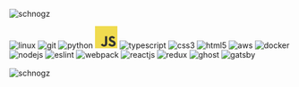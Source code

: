 <p align="left"> 
 <img src="https://komarev.com/ghpvc/?username=schnogz" alt="schnogz" /> 
</p>

<p align="left">
 <img src="https://www.vectorlogo.zone/logos/linux/linux-icon.svg" alt="linux" width="40" height="40"/> 
 <img src="https://www.vectorlogo.zone/logos/git-scm/git-scm-icon.svg" alt="git" width="40" height="40"/> 
 <img src="https://www.vectorlogo.zone/logos/python/python-icon.svg" alt="python" width="40" height="40"/> 
 <img src="https://raw.githubusercontent.com/voodootikigod/logo.js/master/js.png" alt="javascript" width="40" height="40"/> 
 <img src="https://www.vectorlogo.zone/logos/typescriptlang/typescriptlang-icon.svg" alt="typescript" width="40" height="40"/> 
 <img src="https://img.icons8.com/color/344/css3.png" alt="css3" width="40" height="40"/> 
 <img src="https://img.icons8.com/color/344/html-5.png" alt="html5" width="40" height="40"/> 
 <img src="https://www.vectorlogo.zone/logos/amazon_aws/amazon_aws-icon.svg" alt="aws" width="40" height="40"/> 
 <img src="https://www.vectorlogo.zone/logos/docker/docker-icon.svg" alt="docker" width="40" height="40"/> 
 <img src="https://www.vectorlogo.zone/logos/nodejs/nodejs-icon.svg" alt="nodejs" width="40" height="40"/> 
 <img src="https://www.vectorlogo.zone/logos/eslint/eslint-icon.svg" alt="eslint" width="40" height="40"/> 
 <img src="https://www.vectorlogo.zone/logos/js_webpack/js_webpack-icon.svg" alt="webpack" width="40" height="40"/> 
 <img src="https://www.vectorlogo.zone/logos/reactjs/reactjs-icon.svg" alt="reactjs" width="40" height="40"/> 
 <img src="https://www.theconsolelogs.com/react/redux.svg" alt="redux" width="40" height="40"/> 
 <img src="https://www.vectorlogo.zone/logos/ghost/ghost-icon.svg" alt="ghost" width="40" height="40"/> 
 <img src="https://www.vectorlogo.zone/logos/gatsbyjs/gatsbyjs-icon.svg" alt="gatsby" width="40" height="40"/> 
</p>

<p>
 <img align="center" src="https://github-readme-stats.vercel.app/api/top-langs/?username=schnogz&layout=compact&hide=html" alt="schnogz" />
</p>
